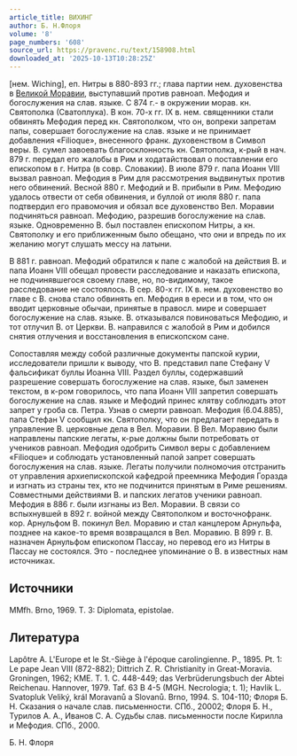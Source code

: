 ```yaml
---
article_title: ВИХИНГ
author: Б. Н.Флоря
volume: '8'
page_numbers: '608'
source_url: https://pravenc.ru/text/158908.html
downloaded_at: '2025-10-13T10:28:25Z'
---
```


[нем. Wiching], еп. Нитры в 880-893 гг.; глава партии нем. духовенства в [Великой Моравии](<https://pravenc.ru/text/Великой Моравии.html>), выступавший против равноап. Мефодия и богослужения на слав. языке. С 874 г.- в окружении морав. кн. Святополка (Сватоплука). В кон. 70-х гг. IX в. нем. священники стали обвинять Мефодия перед кн. Святополком, что он, вопреки запретам папы, совершает богослужение на слав. языке и не принимает добавления «Filioque», внесенного франк. духовенством в Символ веры. В. сумел завоевать благосклонность кн. Святополка, к-рый в нач. 879 г. передал его жалобы в Рим и ходатайствовал о поставлении его епископом в г. Нитра (в совр. Словакии). В июле 879 г. папа Иоанн VIII вызвал равноап. Мефодия в Рим для рассмотрения выдвинутых против него обвинений. Весной 880 г. Мефодий и В. прибыли в Рим. Мефодию удалось отвести от себя обвинения, и буллой от июля 880 г. папа подтвердил его правомочия и обязал все духовенство Вел. Моравии подчиняться равноап. Мефодию, разрешив богослужение на слав. языке. Одновременно В. был поставлен епископом Нитры, а кн. Святополку и его приближенным было обещано, что они и впредь по их желанию могут слушать мессу на латыни.

В 881 г. равноап. Мефодий обратился к папе с жалобой на действия В. и папа Иоанн VIII обещал провести расследование и наказать епископа, не подчинявшегося своему главе, но, по-видимому, такое расследование не состоялось. В сер. 80-х гг. IX в. нем. духовенство во главе с В. снова стало обвинять еп. Мефодия в ереси и в том, что он вводит церковные обычаи, принятые в правосл. мире и совершает богослужение на слав. языке. В. отказывался повиноваться Мефодию, и тот отлучил В. от Церкви. В. направился с жалобой в Рим и добился снятия отлучения и восстановления в епископском сане.

Сопоставляя между собой различные документы папской курии, исследователи пришли к выводу, что В. представил папе Стефану V фальсификат буллы Иоанна VIII. Раздел буллы, содержавший разрешение совершать богослужение на слав. языке, был заменен текстом, в к-ром говорилось, что папа Иоанн VIII запретил совершать богослужение на слав. языке и Мефодий принес клятву соблюдать этот запрет у гроба св. Петра. Узнав о смерти равноап. Мефодия (6.04.885), папа Стефан V сообщил кн. Святополку, что он предлагает передать в управление В. церковные дела в Вел. Моравии. В Вел. Моравию были направлены папские легаты, к-рые должны были потребовать от учеников равноап. Мефодия одобрить Символ веры с добавлением «Filioque» и соблюдать установленный папой запрет совершать богослужения на слав. языке. Легаты получили полномочия отстранить от управления архиепископской кафедрой преемника Мефодия Горазда и изгнать из страны тех, кто не подчинится принятым в Риме решениям. Совместными действиями В. и папских легатов ученики равноап. Мефодия в 886 г. были изгнаны из Вел. Моравии. В связи со вспыхнувшей в 892 г. войной между Святополком и восточнофранк. кор. Арнульфом В. покинул Вел. Моравию и стал канцлером Арнульфа, позднее на какое-то время возвращался в Вел. Моравию. В 899 г. В. назначен Арнульфом епископом Пассау, но перевод его из Нитры в Пассау не состоялся. Это - последнее упоминание о В. в известных нам источниках.

## Источники

MMfh. Brno, 1969. T. 3: Diplomata, epistolae.

## Литература

Lapôtre A. L'Europe et le St.-Siège à l'époque carolingienne. P., 1895. Pt. 1: Le pape Jean VIII (872-882); Dittrich Z. R. Christianity in Great-Moravia. Groningen, 1962; КМЕ. Т. 1. С. 448-449; das Verbrüderungsbuch der Abtei Reichenau. Hannover, 1979. Taf. 63 B 4-5 (MGH. Necrologia; t. 1); Havlik L. Svatopluk Veliký, král Moravanů a Slovanů. Brno, 1994. S. 104-110; Флоря Б. Н. Сказания о начале слав. письменности. СПб., 20002; Флоря Б. Н., Турилов А. А., Иванов С. А. Судьбы слав. письменности после Кирилла и Мефодия. СПб., 2000.

Б. Н.  Флоря
